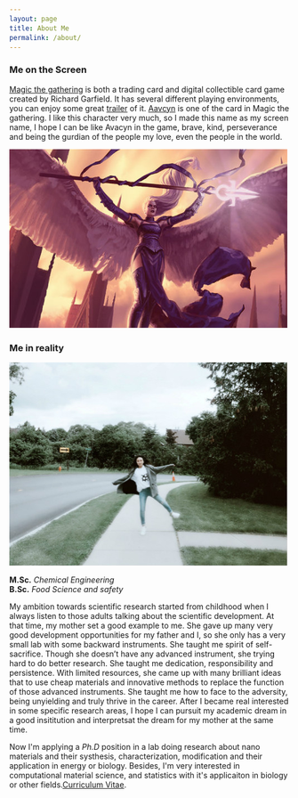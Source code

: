 ```yaml
---
layout: page
title: About Me
permalink: /about/
---
```

### Me on the Screen
[Magic the gathering](https://en.wikipedia.org/wiki/Magic:_The_Gathering) is both a trading card and digital collectible card game created by Richard Garfield. It has several different playing environments, you can enjoy some great [trailer](https://www.youtube.com/watch?v=ZOcCTSL7dmw&list=PLE80E6ECBCC4D51B4) of it.  [Aavcyn](https://mtg.gamepedia.com/Avacyn) is one of the card in Magic the gathering. I like this character very much, so I made this name as my screen name, I hope I can be like Avacyn in the game, brave, kind, perseverance and being the gurdian of the people my love, even the people in the world. <br />

![avacyn1](/assets/img/posts/avacyn1.jpg)

### Me in reality

![me](/assets/img/posts/ME1.jpg) <br />

**M.Sc.** *Chemical Engineering* <br />
**B.Sc.** *Food Science and safety* <br />

My ambition towards scientific research started from childhood when I always listen to those adults talking about the scientific development. At that time, my mother set a good example to me.
She gave up many very good development opportunities for my father and I, so she only has a very small lab with some backward instruments. She taught me spirit of self-sacrifice.
Though she doesn’t have any advanced instrument, she trying hard to do better research. She taught me dedication, responsibility and persistence.
With limited resources, she came up with many brilliant ideas that to use cheap materials and innovative methods to replace the function of those advanced instruments. She taught me how to face to the adversity, being unyielding and truly thrive in the career.
After I became real interested in some specific research areas, I hope I can pursuit my academic dream in a good insititution and interpretsat the dream for my mother at the same time.

Now I'm applying a *Ph.D* position in a lab doing research about nano materials and their systhesis, characterization, modification and their application in energy or biology. Besides, I'm very interested in computational material science, and statistics with it's applicaiton in biology or other fields.[Curriculum Vitae](/assets/img/docs/jia-wang-cv.pdf).
